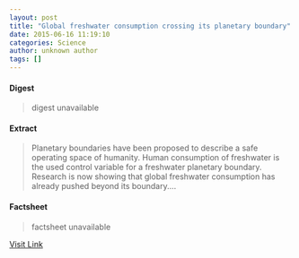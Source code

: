 ```yaml
---
layout: post
title: "Global freshwater consumption crossing its planetary boundary"
date: 2015-06-16 11:19:10
categories: Science
author: unknown author
tags: []
---
```



#### Digest
>digest unavailable

#### Extract
>Planetary boundaries have been proposed to describe a safe operating space of humanity. Human consumption of freshwater is the used control variable for a freshwater planetary boundary. Research is now showing that global freshwater consumption has already pushed beyond its boundary....

#### Factsheet
>factsheet unavailable

[Visit Link](http://www.sciencedaily.com/releases/2015/06/150616071910.htm)


